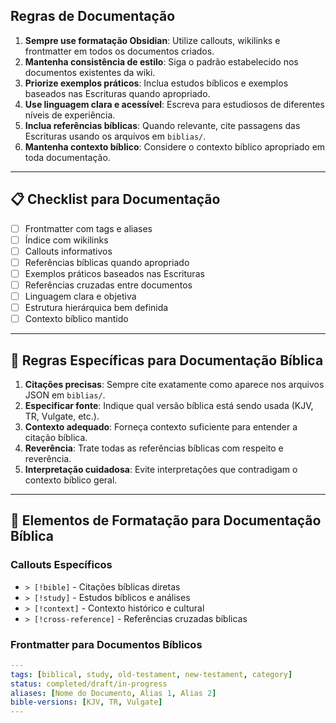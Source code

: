 ## Regras de Documentação

1. **Sempre use formatação Obsidian**: Utilize callouts, wikilinks e frontmatter em todos os documentos criados.
2. **Mantenha consistência de estilo**: Siga o padrão estabelecido nos documentos existentes da wiki.
3. **Priorize exemplos práticos**: Inclua estudos bíblicos e exemplos baseados nas Escrituras quando apropriado.
4. **Use linguagem clara e acessível**: Escreva para estudiosos de diferentes níveis de experiência.
5. **Inclua referências bíblicas**: Quando relevante, cite passagens das Escrituras usando os arquivos em `biblias/`.
6. **Mantenha contexto bíblico**: Considere o contexto bíblico apropriado em toda documentação.

---

## 📋 Checklist para Documentação

- [ ] Frontmatter com tags e aliases
- [ ] Índice com wikilinks
- [ ] Callouts informativos
- [ ] Referências bíblicas quando apropriado
- [ ] Exemplos práticos baseados nas Escrituras
- [ ] Referências cruzadas entre documentos
- [ ] Linguagem clara e objetiva
- [ ] Estrutura hierárquica bem definida
- [ ] Contexto bíblico mantido

---

## 📖 **Regras Específicas para Documentação Bíblica**

1. **Citações precisas**: Sempre cite exatamente como aparece nos arquivos JSON em `biblias/`.
2. **Especificar fonte**: Indique qual versão bíblica está sendo usada (KJV, TR, Vulgate, etc.).
3. **Contexto adequado**: Forneça contexto suficiente para entender a citação bíblica.
4. **Reverência**: Trate todas as referências bíblicas com respeito e reverência.
5. **Interpretação cuidadosa**: Evite interpretações que contradigam o contexto bíblico geral.

---

## 🎨 **Elementos de Formatação para Documentação Bíblica**

### Callouts Específicos
- `> [!bible]` - Citações bíblicas diretas
- `> [!study]` - Estudos bíblicos e análises
- `> [!context]` - Contexto histórico e cultural
- `> [!cross-reference]` - Referências cruzadas bíblicas

### Frontmatter para Documentos Bíblicos
```yaml
---
tags: [biblical, study, old-testament, new-testament, category]
status: completed/draft/in-progress
aliases: [Nome do Documento, Alias 1, Alias 2]
bible-versions: [KJV, TR, Vulgate]
---
``` 